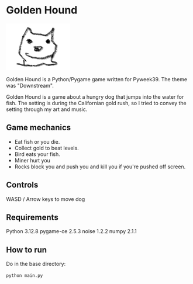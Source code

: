 # Golden Hound

![Player sprite](assets/images/player6.png)


Golden Hound is a Python/Pygame game written for Pyweek39. The theme was "Downstream".

Golden Hound is a game about a hungry dog that jumps into the water for fish. The setting is during the Californian gold rush, so I tried to convey the setting through my art and music.

## Game mechanics
- Eat fish or you die.
- Collect gold to beat levels.
- Bird eats your fish.
- Miner hurt you
- Rocks block you and push you and kill you if you're pushed off screen.


## Controls
WASD / Arrow keys to move dog

## Requirements
Python 3.12.8
pygame-ce 2.5.3
noise 1.2.2
numpy 2.1.1

## How to run
Do in the base directory:

 ```python main.py```


